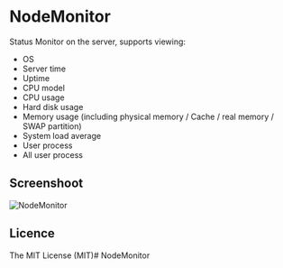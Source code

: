 # NodeMonitor

Status Monitor on the server, supports viewing: 

* OS
* Server time 
* Uptime 
* CPU model 
* CPU usage 
* Hard disk usage 
* Memory usage (including physical memory / Cache / real memory / SWAP partition) 
* System load average 
* User process
* All user process

## Screenshoot

![NodeMonitor](http://i1.tietuku.com/60c30c6d36caeed5.png)

## Licence

The MIT License (MIT)# NodeMonitor
